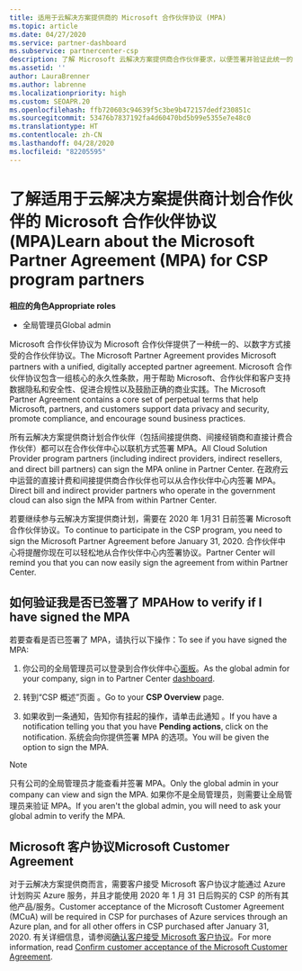 ```yaml
---
title: 适用于云解决方案提供商的 Microsoft 合作伙伴协议 (MPA)
ms.topic: article
ms.date: 04/27/2020
ms.service: partner-dashboard
ms.subservice: partnercenter-csp
description: 了解 Microsoft 云解决方案提供商合作伙伴要求，以便签署并验证此统一的、以数字方式接受的 Microsoft 合作伙伴协议 (MPA)。
ms.assetid: ''
author: LauraBrenner
ms.author: labrenne
ms.localizationpriority: high
ms.custom: SEOAPR.20
ms.openlocfilehash: ffb720603c94639f5c3be9b472157dedf230851c
ms.sourcegitcommit: 53476b7837192fa4d60470bd5b99e5355e7e48c0
ms.translationtype: HT
ms.contentlocale: zh-CN
ms.lasthandoff: 04/28/2020
ms.locfileid: "82205595"
---
```

# <a name="learn-about-the-microsoft-partner-agreement-mpa-for-csp-program-partners"></a><span data-ttu-id="0f302-103">了解适用于云解决方案提供商计划合作伙伴的 Microsoft 合作伙伴协议 (MPA)</span><span class="sxs-lookup"><span data-stu-id="0f302-103">Learn about the Microsoft Partner Agreement (MPA) for CSP program partners</span></span>

<span data-ttu-id="0f302-104">**相应的角色**</span><span class="sxs-lookup"><span data-stu-id="0f302-104">**Appropriate roles**</span></span>

- <span data-ttu-id="0f302-105">全局管理员</span><span class="sxs-lookup"><span data-stu-id="0f302-105">Global admin</span></span>

<span data-ttu-id="0f302-106">Microsoft 合作伙伴协议为 Microsoft 合作伙伴提供了一种统一的、以数字方式接受的合作伙伴协议。</span><span class="sxs-lookup"><span data-stu-id="0f302-106">The Microsoft Partner Agreement provides Microsoft partners with a unified, digitally accepted partner agreement.</span></span> <span data-ttu-id="0f302-107">Microsoft 合作伙伴协议包含一组核心的永久性条款，用于帮助 Microsoft、合作伙伴和客户支持数据隐私和安全性、促进合规性以及鼓励正确的商业实践。</span><span class="sxs-lookup"><span data-stu-id="0f302-107">The Microsoft Partner Agreement contains a core set of perpetual terms that help Microsoft, partners, and customers support data privacy and security, promote compliance, and encourage sound business practices.</span></span>

<span data-ttu-id="0f302-108">所有云解决方案提供商计划合作伙伴（包括间接提供商、间接经销商和直接计费合作伙伴）都可以在合作伙伴中心以联机方式签署 MPA。</span><span class="sxs-lookup"><span data-stu-id="0f302-108">All Cloud Solution Provider program partners (including indirect providers, indirect resellers, and direct bill partners) can sign the MPA online in Partner Center.</span></span> <span data-ttu-id="0f302-109">在政府云中运营的直接计费和间接提供商合作伙伴也可以从合作伙伴中心内签署 MPA。</span><span class="sxs-lookup"><span data-stu-id="0f302-109">Direct bill and indirect provider partners who operate in the government cloud can also sign the MPA from within Partner Center.</span></span>

<span data-ttu-id="0f302-110">若要继续参与云解决方案提供商计划，需要在 2020 年 1月31 日前签署 Microsoft 合作伙伴协议。</span><span class="sxs-lookup"><span data-stu-id="0f302-110">To continue to participate in the CSP program, you need to sign the Microsoft Partner Agreement before January 31, 2020.</span></span> <span data-ttu-id="0f302-111">合作伙伴中心将提醒你现在可以轻松地从合作伙伴中心内签署协议。</span><span class="sxs-lookup"><span data-stu-id="0f302-111">Partner Center will remind you that you can now easily sign the agreement from within Partner Center.</span></span>

## <a name="how-to-verify-if-i-have-signed-the-mpa"></a><span data-ttu-id="0f302-112">如何验证我是否已签署了 MPA</span><span class="sxs-lookup"><span data-stu-id="0f302-112">How to verify if I have signed the MPA</span></span>

<span data-ttu-id="0f302-113">若要查看是否已签署了 MPA，请执行以下操作：</span><span class="sxs-lookup"><span data-stu-id="0f302-113">To see if you have signed the MPA:</span></span>

1. <span data-ttu-id="0f302-114">你公司的全局管理员可以登录到合作伙伴中心[面板](https://partner.microsoft.com/dashboard/home)。</span><span class="sxs-lookup"><span data-stu-id="0f302-114">As the global admin for your company, sign in to Partner Center [dashboard](https://partner.microsoft.com/dashboard/home).</span></span>

2. <span data-ttu-id="0f302-115">转到“CSP 概述”页面  。</span><span class="sxs-lookup"><span data-stu-id="0f302-115">Go to your **CSP Overview** page.</span></span>

3. <span data-ttu-id="0f302-116">如果收到一条通知，告知你有挂起的操作，请单击此通知  。</span><span class="sxs-lookup"><span data-stu-id="0f302-116">If you have a notification telling you that you have **Pending actions**, click on the notification.</span></span> <span data-ttu-id="0f302-117">系统会向你提供签署 MPA 的选项。</span><span class="sxs-lookup"><span data-stu-id="0f302-117">You will be given the option to sign the MPA.</span></span>

>[!NOTE]
><span data-ttu-id="0f302-118">只有公司的全局管理员才能查看并签署 MPA。</span><span class="sxs-lookup"><span data-stu-id="0f302-118">Only the global admin in your company can view and sign the MPA.</span></span> <span data-ttu-id="0f302-119">如果你不是全局管理员，则需要让全局管理员来验证 MPA。</span><span class="sxs-lookup"><span data-stu-id="0f302-119">If you aren't the global admin, you will need to ask your global admin to verify the MPA.</span></span>

## <a name="microsoft-customer-agreement"></a><span data-ttu-id="0f302-120">Microsoft 客户协议</span><span class="sxs-lookup"><span data-stu-id="0f302-120">Microsoft Customer Agreement</span></span>

<span data-ttu-id="0f302-121">对于云解决方案提供商而言，需要客户接受 Microsoft 客户协议才能通过 Azure 计划购买 Azure 服务，并且才能使用 2020 年 1 月 31 日后购买的 CSP 的所有其他产品/服务。</span><span class="sxs-lookup"><span data-stu-id="0f302-121">Customer acceptance of the Microsoft Customer Agreement (MCuA) will be required in CSP for purchases of Azure services through an Azure plan, and for all other offers in CSP purchased after January 31, 2020.</span></span> <span data-ttu-id="0f302-122">有关详细信息，请参阅[确认客户接受 Microsoft 客户协议](confirm-customer-agreement.md)。</span><span class="sxs-lookup"><span data-stu-id="0f302-122">For more information, read [Confirm customer acceptance of the Microsoft Customer Agreement](confirm-customer-agreement.md).</span></span>